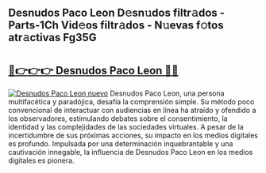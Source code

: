 ## Desnudos Paco Leon D𝚎sn𝚞dos filtr𝚊dos - Parts-1Ch Vid𝚎os filtr𝚊dos - N𝚞evas f𝚘tos atr𝚊ctivas Fg35G

# <h2><a href="http://mb2k6m.tromn.icu/?c=Desnudos+Paco+Leon">🔗👉👉👉 Desnudos Paco Leon 🔗🔗</a></h2>

[![Desnudos Paco Leon nuevo](https://i.imgur.com/pEAQMta.gif)](http://mb2k6m.tromn.icu/?c=Desnudos+Paco+Leon)
Desnudos Paco Leon, una persona multifacética y paradójica, desafía la comprensión simple. Su método poco convencional de interactuar con audiencias en línea ha atraído y ofendido a los observadores, estimulando debates sobre el consentimiento, la identidad y las complejidades de las sociedades virtuales. A pesar de la incertidumbre de sus próximas acciones, su impacto en los medios digitales es profundo. Impulsada por una determinación inquebrantable y una cautivación innegable, la influencia de Desnudos Paco Leon en los medios digitales es pionera.
